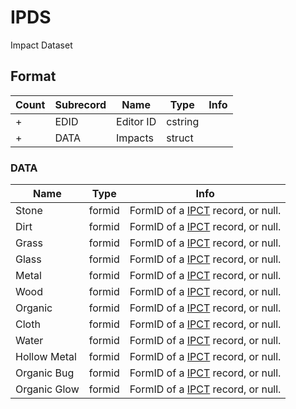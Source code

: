IPDS
====

Impact Dataset

## Format

Count | Subrecord | Name | Type | Info
------|-------|------|------|-----
+ | EDID | Editor ID | cstring |
+ | DATA | Impacts | struct |

### DATA

Name | Type | Info
-----|------|-----
Stone | formid | FormID of a [IPCT](IPCT.md) record, or null.
Dirt | formid | FormID of a [IPCT](IPCT.md) record, or null.
Grass | formid | FormID of a [IPCT](IPCT.md) record, or null.
Glass | formid | FormID of a [IPCT](IPCT.md) record, or null.
Metal | formid | FormID of a [IPCT](IPCT.md) record, or null.
Wood | formid | FormID of a [IPCT](IPCT.md) record, or null.
Organic | formid | FormID of a [IPCT](IPCT.md) record, or null.
Cloth | formid | FormID of a [IPCT](IPCT.md) record, or null.
Water | formid | FormID of a [IPCT](IPCT.md) record, or null.
Hollow Metal | formid | FormID of a [IPCT](IPCT.md) record, or null.
Organic Bug | formid | FormID of a [IPCT](IPCT.md) record, or null.
Organic Glow | formid | FormID of a [IPCT](IPCT.md) record, or null.

